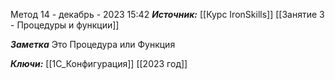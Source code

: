 
Метод
 14 - декабрь - 2023  15:42 
***Источник:***  [[Курс IronSkills]] [[Занятие 3 - Процедуры и функции]]

***Заметка*** 
Это Процедура или Функция

***Ключи:*** [[1С_Конфигурация]] [[2023 год]]